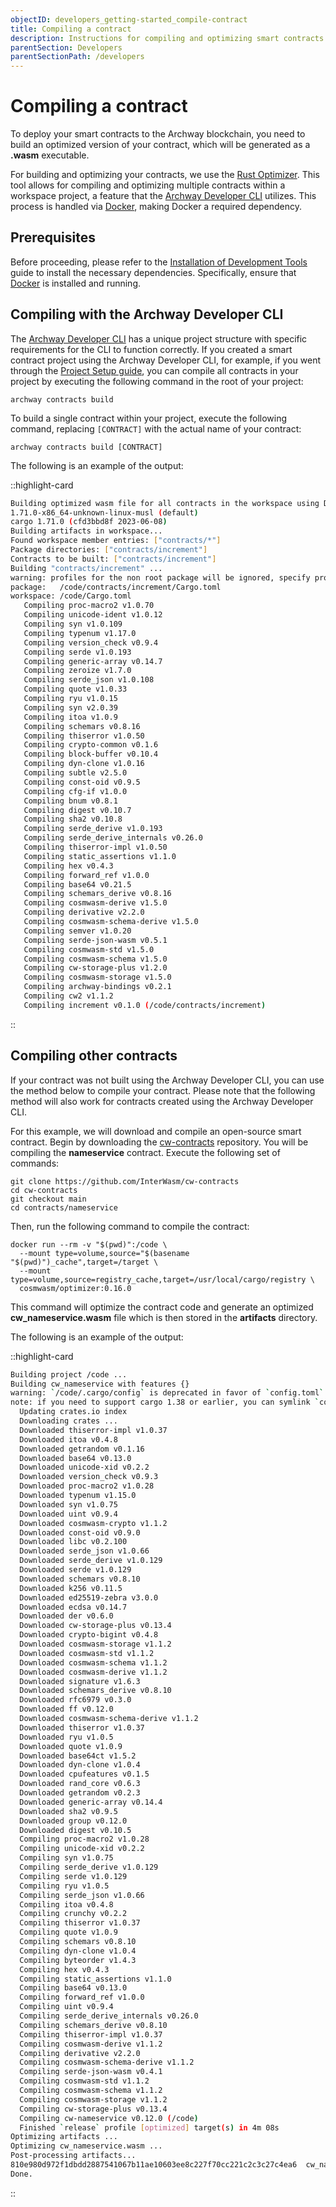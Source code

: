 ```yaml
---
objectID: developers_getting-started_compile-contract
title: Compiling a contract
description: Instructions for compiling and optimizing smart contracts to be deployed to the Archway network
parentSection: Developers
parentSectionPath: /developers
---
```


# Compiling a contract

To deploy your smart contracts to the Archway blockchain, you need to build an optimized version of your contract, which will be generated as a **.wasm** executable.

For building and optimizing your contracts, we use the [Rust Optimizer](https://github.com/CosmWasm/optimizer). This tool allows for compiling and optimizing multiple contracts within a workspace project, a feature that the [Archway Developer CLI](/developers/developer-tools/developer-cli) utilizes. This process is handled via [Docker](/developers/getting-started/install#docker), making Docker a required dependency.

## Prerequisites

Before proceeding, please refer to the [Installation of Development Tools](/developers/getting-started/install) guide to install the necessary dependencies. Specifically, ensure that [Docker](/developers/getting-started/install#docker) is installed and running.

## Compiling with the Archway Developer CLI

The [Archway Developer CLI](/developers/developer-tools/developer-cli) has a unique project structure with specific requirements for the CLI to function correctly. If you created a smart contract project using the Archway Developer CLI, for example, if you went through the [Project Setup guide](/developers/getting-started/setup), you can compile all contracts in your project by executing the following command in the root of your project:

```shell
archway contracts build
```

To build a single contract within your project, execute the following command, replacing `[CONTRACT]` with the actual name of your contract:

```shell
archway contracts build [CONTRACT]
```

The following is an example of the output:

::highlight-card

```bash
Building optimized wasm file for all contracts in the workspace using Docker...
1.71.0-x86_64-unknown-linux-musl (default)
cargo 1.71.0 (cfd3bbd8f 2023-06-08)
Building artifacts in workspace...
Found workspace member entries: ["contracts/*"]
Package directories: ["contracts/increment"]
Contracts to be built: ["contracts/increment"]
Building "contracts/increment" ...
warning: profiles for the non root package will be ignored, specify profiles at the workspace root:
package:   /code/contracts/increment/Cargo.toml
workspace: /code/Cargo.toml
   Compiling proc-macro2 v1.0.70
   Compiling unicode-ident v1.0.12
   Compiling syn v1.0.109
   Compiling typenum v1.17.0
   Compiling version_check v0.9.4
   Compiling serde v1.0.193
   Compiling generic-array v0.14.7
   Compiling zeroize v1.7.0
   Compiling serde_json v1.0.108
   Compiling quote v1.0.33
   Compiling ryu v1.0.15
   Compiling syn v2.0.39
   Compiling itoa v1.0.9
   Compiling schemars v0.8.16
   Compiling thiserror v1.0.50
   Compiling crypto-common v0.1.6
   Compiling block-buffer v0.10.4
   Compiling dyn-clone v1.0.16
   Compiling subtle v2.5.0
   Compiling const-oid v0.9.5
   Compiling cfg-if v1.0.0
   Compiling bnum v0.8.1
   Compiling digest v0.10.7
   Compiling sha2 v0.10.8
   Compiling serde_derive v1.0.193
   Compiling serde_derive_internals v0.26.0
   Compiling thiserror-impl v1.0.50
   Compiling static_assertions v1.1.0
   Compiling hex v0.4.3
   Compiling forward_ref v1.0.0
   Compiling base64 v0.21.5
   Compiling schemars_derive v0.8.16
   Compiling cosmwasm-derive v1.5.0
   Compiling derivative v2.2.0
   Compiling cosmwasm-schema-derive v1.5.0
   Compiling semver v1.0.20
   Compiling serde-json-wasm v0.5.1
   Compiling cosmwasm-std v1.5.0
   Compiling cosmwasm-schema v1.5.0
   Compiling cw-storage-plus v1.2.0
   Compiling cosmwasm-storage v1.5.0
   Compiling archway-bindings v0.2.1
   Compiling cw2 v1.1.2
   Compiling increment v0.1.0 (/code/contracts/increment)
```
::

## Compiling other contracts

If your contract was not built using the Archway Developer CLI, you can use the method below to compile your contract. Please note that the following method will also work for contracts created using the Archway Developer CLI.

For this example, we will download and compile an open-source smart contract. Begin by downloading the [cw-contracts](https://github.com/InterWasm/cw-contracts) repository. You will be compiling the **nameservice** contract. Execute the following set of commands:

```shell
git clone https://github.com/InterWasm/cw-contracts
cd cw-contracts
git checkout main
cd contracts/nameservice
```

Then, run the following command to compile the contract:

```shell
docker run --rm -v "$(pwd)":/code \
  --mount type=volume,source="$(basename "$(pwd)")_cache",target=/target \
  --mount type=volume,source=registry_cache,target=/usr/local/cargo/registry \
  cosmwasm/optimizer:0.16.0
```

This command will optimize the contract code and generate an optimized **cw_nameservice.wasm** file which is then stored in the **artifacts** directory.

The following is an example of the output:

::highlight-card

```bash
Building project /code ...
Building cw_nameservice with features {}
warning: `/code/.cargo/config` is deprecated in favor of `config.toml`
note: if you need to support cargo 1.38 or earlier, you can symlink `config` to `config.toml`
  Updating crates.io index
  Downloading crates ...
  Downloaded thiserror-impl v1.0.37
  Downloaded itoa v0.4.8
  Downloaded getrandom v0.1.16
  Downloaded base64 v0.13.0
  Downloaded unicode-xid v0.2.2
  Downloaded version_check v0.9.3
  Downloaded proc-macro2 v1.0.28
  Downloaded typenum v1.15.0
  Downloaded syn v1.0.75
  Downloaded uint v0.9.4
  Downloaded cosmwasm-crypto v1.1.2
  Downloaded const-oid v0.9.0
  Downloaded libc v0.2.100
  Downloaded serde_json v1.0.66
  Downloaded serde_derive v1.0.129
  Downloaded serde v1.0.129
  Downloaded schemars v0.8.10
  Downloaded k256 v0.11.5
  Downloaded ed25519-zebra v3.0.0
  Downloaded ecdsa v0.14.7
  Downloaded der v0.6.0
  Downloaded cw-storage-plus v0.13.4
  Downloaded crypto-bigint v0.4.8
  Downloaded cosmwasm-storage v1.1.2
  Downloaded cosmwasm-std v1.1.2
  Downloaded cosmwasm-schema v1.1.2
  Downloaded cosmwasm-derive v1.1.2
  Downloaded signature v1.6.3
  Downloaded schemars_derive v0.8.10
  Downloaded rfc6979 v0.3.0
  Downloaded ff v0.12.0
  Downloaded cosmwasm-schema-derive v1.1.2
  Downloaded thiserror v1.0.37
  Downloaded ryu v1.0.5
  Downloaded quote v1.0.9
  Downloaded base64ct v1.5.2
  Downloaded dyn-clone v1.0.4
  Downloaded cpufeatures v0.1.5
  Downloaded rand_core v0.6.3
  Downloaded getrandom v0.2.3
  Downloaded generic-array v0.14.4
  Downloaded sha2 v0.9.5
  Downloaded group v0.12.0
  Downloaded digest v0.10.5
  Compiling proc-macro2 v1.0.28
  Compiling unicode-xid v0.2.2
  Compiling syn v1.0.75
  Compiling serde_derive v1.0.129
  Compiling serde v1.0.129
  Compiling ryu v1.0.5
  Compiling serde_json v1.0.66
  Compiling itoa v0.4.8
  Compiling crunchy v0.2.2
  Compiling thiserror v1.0.37
  Compiling quote v1.0.9
  Compiling schemars v0.8.10
  Compiling dyn-clone v1.0.4
  Compiling byteorder v1.4.3
  Compiling hex v0.4.3
  Compiling static_assertions v1.1.0
  Compiling base64 v0.13.0
  Compiling forward_ref v1.0.0
  Compiling uint v0.9.4
  Compiling serde_derive_internals v0.26.0
  Compiling schemars_derive v0.8.10
  Compiling thiserror-impl v1.0.37
  Compiling cosmwasm-derive v1.1.2
  Compiling derivative v2.2.0
  Compiling cosmwasm-schema-derive v1.1.2
  Compiling serde-json-wasm v0.4.1
  Compiling cosmwasm-std v1.1.2
  Compiling cosmwasm-schema v1.1.2
  Compiling cosmwasm-storage v1.1.2
  Compiling cw-storage-plus v0.13.4
  Compiling cw-nameservice v0.12.0 (/code)
  Finished `release` profile [optimized] target(s) in 4m 08s
Optimizing artifacts ...
Optimizing cw_nameservice.wasm ...
Post-processing artifacts...
810e980d972f1dbdd2887541067b11ae10603ee8c227f70cc221c2c3c27c4ea6  cw_nameservice.wasm
Done.
```
::

